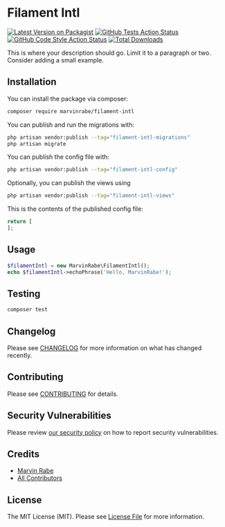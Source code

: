 # Filament Intl

[![Latest Version on Packagist](https://img.shields.io/packagist/v/marvinrabe/filament-intl.svg?style=flat-square)](https://packagist.org/packages/marvinrabe/filament-intl)
[![GitHub Tests Action Status](https://img.shields.io/github/actions/workflow/status/marvinrabe/filament-intl/run-tests.yml?branch=main&label=tests&style=flat-square)](https://github.com/marvinrabe/filament-intl/actions?query=workflow%3Arun-tests+branch%3Amain)
[![GitHub Code Style Action Status](https://img.shields.io/github/actions/workflow/status/marvinrabe/filament-intl/fix-php-code-style-issues.yml?branch=main&label=code%20style&style=flat-square)](https://github.com/marvinrabe/filament-intl/actions?query=workflow%3A"Fix+PHP+code+style+issues"+branch%3Amain)
[![Total Downloads](https://img.shields.io/packagist/dt/marvinrabe/filament-intl.svg?style=flat-square)](https://packagist.org/packages/marvinrabe/filament-intl)

This is where your description should go. Limit it to a paragraph or two. Consider adding a small example.

## Installation

You can install the package via composer:

```bash
composer require marvinrabe/filament-intl
```

You can publish and run the migrations with:

```bash
php artisan vendor:publish --tag="filament-intl-migrations"
php artisan migrate
```

You can publish the config file with:

```bash
php artisan vendor:publish --tag="filament-intl-config"
```

Optionally, you can publish the views using

```bash
php artisan vendor:publish --tag="filament-intl-views"
```

This is the contents of the published config file:

```php
return [
];
```

## Usage

```php
$filamentIntl = new MarvinRabe\FilamentIntl();
echo $filamentIntl->echoPhrase('Hello, MarvinRabe!');
```

## Testing

```bash
composer test
```

## Changelog

Please see [CHANGELOG](CHANGELOG.md) for more information on what has changed recently.

## Contributing

Please see [CONTRIBUTING](.github/CONTRIBUTING.md) for details.

## Security Vulnerabilities

Please review [our security policy](../../security/policy) on how to report security vulnerabilities.

## Credits

- [Marvin Rabe](https://github.com/marvinrabe)
- [All Contributors](../../contributors)

## License

The MIT License (MIT). Please see [License File](LICENSE.md) for more information.
